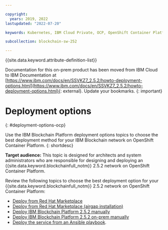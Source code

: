 ```yaml
---

copyright:
  years: 2019, 2022
lastupdated: "2022-07-20"

keywords: Kubernetes, IBM Cloud Private, OCP, OpenShift Container Platform, IBM Blockchain Platform, multicloud

subcollection: blockchain-sw-252

---
```


{{site.data.keyword.attribute-definition-list}}




Documentation for this on-prem product has been moved from IBM Cloud to IBM Documentation at [https://www.ibm.com/docs/en/SSVKZ7_2.5.2/howto-deployment-options.html](https://www.ibm.com/docs/en/SSVKZ7_2.5.2/howto-deployment-options.html){: external}. Update your bookmarks.
{: important}

# Deployment options 
{: #deployment-options-ocp}

Use the IBM Blockchain Platform deployment options topics to choose the best deployment method for your IBM Blockchain network on OpenShift Container Platform. 
{: shortdesc}

**Target audience:** This topic is designed for architects and system administrators who are responsible 
for designing and deploying an {{site.data.keyword.blockchainfull_notm}} 2.5.2 network on OpenShift Container Platform.

Review the following topics to choose the best deployment option for your {{site.data.keyword.blockchainfull_notm}} 2.5.2 network on OpenShift Container Platform: 
*	[Deploy from Red Hat Marketplace](howto/console-deploy-ocp-rhm.md)
* [Deploy from Red Hat Marketplace (airgap installation)](howto/console-deploy-ocp-rhm-fw.md)
*	[Deploy IBM Blockchain Platform 2.5.2 manually](howto/console-deploy-ocp.md)
*	[Deploy IBM Blockchain Platform 2.5.2 on-prem manually](howto/console-deploy-ocp-firewall.md)
*	[Deploy the service from an Ansible playbook](howto/ansible-install-ibp.md). 
